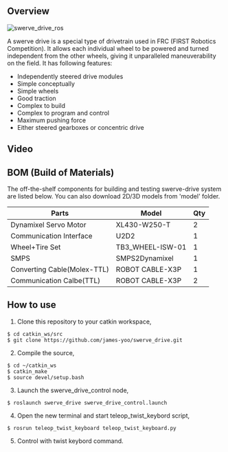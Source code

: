 ## Overview 
![swerve_drive_ros](https://user-images.githubusercontent.com/23667624/38178150-674cf18e-3647-11e8-900b-5a8d76f3ddaa.png)
  
A swerve drive is a special type of drivetrain used in FRC (FIRST Robotics Competition). It allows each individual wheel to be powered and turned independent from the other wheels, giving it unparalleled maneuverability on the field. It has following features:  
  
- Independently steered drive modules
- Simple conceptually
- Simple wheels
- Good traction
- Complex to build
- Complex to program and control
- Maximum pushing force
- Either steered gearboxes or concentric drive
  
## Video
   

## BOM (Build of Materials)
The off-the-shelf components for building and testing swerve-drive system are listed below. You can also download 2D/3D models from 'model' folder.  

| Parts                         | Model             | Qty    |
|-------------------------------|-------------------|--------|
| Dynamixel Servo Motor         | XL430-W250-T      | 2      | 
| Communication Interface       | U2D2              | 1      |
| Wheel+Tire Set                | TB3_WHEEL-ISW-01  | 1      | 
| SMPS                          | SMPS2Dynamixel    | 1      |
| Converting Cable(Molex-TTL)   | ROBOT CABLE-X3P   | 1      |
| Communication Calbe(TTL)      | ROBOT CABLE-X3P   | 2      |
  
  
## How to use
1. Clone this repository to your catkin workspace,  
```
$ cd catkin_ws/src
$ git clone https://github.com/james-yoo/swerve_drive.git
```
  
2. Compile the source,  
```
$ cd ~/catkin_ws
$ catkin_make
$ source devel/setup.bash
```
  
3. Launch the swerve_drive_control node,  
```
$ roslaunch swerve_drive swerve_drive_control.launch
```
  
4. Open the new terminal and start teleop_twist_keybord script,
```
$ rosrun teleop_twist_keyboard teleop_twist_keyboard.py
```
  
5. Control with twist keybord command.
